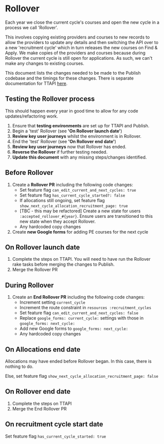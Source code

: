 # Rollover

Each year we close the current cycle's courses and open the new cycle in a
process we call 'Rollover'.

This involves copying existing providers and courses to new records to allow the
providers to update any details and then switching the API over to a new
'recruitment cycle' which in turn releases the new courses on Find & Apply. We
make copies of the providers and courses because during Rollover the current
cycle is still open for applications. As such, we can't make any changes to
existing courses.

This document lists the changes needed to be made to the Publish codebase and
the timings for these changes. There is separate documentation for TTAPI
[here](https://github.com/DFE-Digital/teacher-training-api/blob/master/docs/rollover.md).

## Testing the Rollover process

This should happen every year in good time to allow for any code
updates/refactoring work.

1. Ensure that **testing environments** are set up for TTAPI and Publish.
2. Begin a 'test' Rollover (see **'On Rollover launch date'**)
3. **Review key user journeys** whilst the environment is in Rollover.
4. End the 'test' Rollover (see **'On Rollover end date'**)
5. **Review key user journeys** now that Rollover has ended.
6. **Reverse the Rollover** if further testing needed.
7. **Update this document** with any missing steps/changes identified.

## Before Rollover

1. Create a **Rollover PR** including the following code changes:
    - Set feature flag `can_edit_current_and_next_cycles: true`
    - Set feature flag `has_current_cycle_started?: false`
    - If allocations still ongoing, set feature flag
      `show_next_cycle_allocation_recruitment_page: true`
    - [TBC - this may be refactored] Create a new state for users
      `:accepted_rollover_#{year}`. Ensure users are transitioned to this new
      state when they accept Rollover.
    - Any hardcoded copy changes
2. Create **new Google forms** for adding PE courses for the next cycle

## On Rollover launch date

1. Complete the steps on TTAPI. You will need to have run the Rollover rake
  tasks before merging the changes to Publish.
2. Merge the Rollover PR

## During Rollover

1. Create an **End Rollover PR** including the following code changes:
    - Increment setting `current_cycle`
    - Increment the route constraint in `resources :recruitment_cycles`
    - Set feature flag `can_edit_current_and_next_cycles: false`
    - Replace `google_forms: current_cycle:` settings with those in
      `google_forms: next_cycle:`
    - Add new Google forms to `google_forms: next_cycle:`
    - Any hardcoded copy changes

## On Allocations end date

Allocations may have ended before Rollover began. In this case, there is nothing
to do.

Else, set feature flag `show_next_cycle_allocation_recruitment_page: false`

## On Rollover end date

1. Complete the steps on TTAPI
1. Merge the End Rollover PR

## On recruitment cycle start date

Set feature flag `has_current_cycle_started: true`
